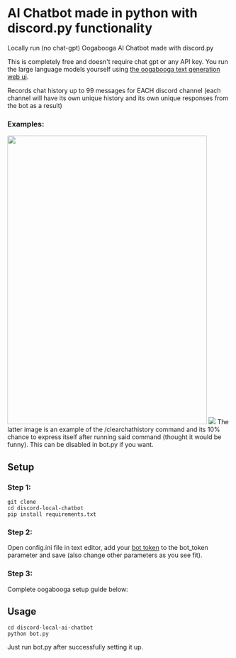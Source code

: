 # AI Chatbot made in python with discord.py functionality
Locally run (no chat-gpt) Oogabooga AI Chatbot made with discord.py

This is completely free and doesn't require chat gpt or any API key. You run the large language models yourself using [the oogabooga text generation web ui](https://github.com/oobabooga/text-generation-webui).

Records chat history up to 99 messages for EACH discord channel (each channel will have its own unique history and its own unique responses from the bot as a result)

### Examples:

<img src="https://github.com/smfreeze/discord-local-ai-chatbot/assets/117759431/40fd7f89-6d20-426f-977a-417879b6738e" width=450px height=650px>
<img src="https://github.com/smfreeze/discord-local-ai-chatbot/assets/117759431/019f7531-362a-4249-81a8-d9c36f153ebf">
The latter image is an example of the /clearchathistory command and its 10% chance to express itself after running said command (thought it would be funny). This can be disabled in bot.py if you want.


## Setup
### Step 1:
```
git clone
cd discord-local-chatbot
pip install requirements.txt
```
### Step 2:
Open config.ini file in text editor, add your [bot token](https://www.youtube.com/watch?v=aI4OmIbkJH8) to the bot_token parameter and save (also change other parameters as you see fit).

### Step 3:
Complete oogabooga setup guide below:




























## Usage
```
cd discord-local-ai-chatbot
python bot.py
```

Just run bot.py after successfully setting it up.
